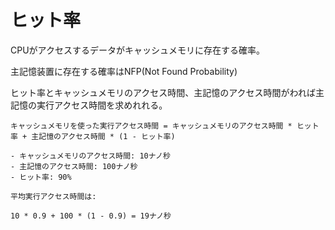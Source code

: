 # ヒット率

CPUがアクセスするデータがキャッシュメモリに存在する確率。

主記憶装置に存在する確率はNFP(Not Found Probability)

ヒット率とキャッシュメモリのアクセス時間、主記憶のアクセス時間がわれば主記憶の実行アクセス時間を求めれれる。

```
キャッシュメモリを使った実行アクセス時間 = キャッシュメモリのアクセス時間 * ヒット率 + 主記憶のアクセス時間 * (1 - ヒット率)
```

```
- キャッシュメモリのアクセス時間: 10ナノ秒
- 主記憶のアクセス時間: 100ナノ秒
- ヒット率: 90%

平均実行アクセス時間は:

10 * 0.9 + 100 * (1 - 0.9) = 19ナノ秒
```

